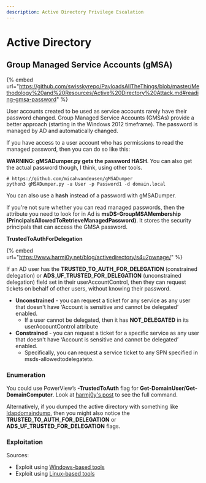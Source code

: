 ```yaml
---
description: Active Directory Privilege Escalation
---
```


# Active Directory

## **Group Managed Service Accounts (gMSA)**

{% embed url="https://github.com/swisskyrepo/PayloadsAllTheThings/blob/master/Methodology%20and%20Resources/Active%20Directory%20Attack.md#reading-gmsa-password" %}

User accounts created to be used as service accounts rarely have their password changed. Group Managed Service Accounts (GMSAs) provide a better approach (starting in the Windows 2012 timeframe). The password is managed by AD and automatically changed.

If you have access to a user account who has permissions to read the managed password, then you can do so like this:

**WARNING: gMSADumper.py gets the password HASH**. You can also get the actual password though, I think, using other tools.

```
# https://github.com/micahvandeusen/gMSADumper
python3 gMSADumper.py -u User -p Password1 -d domain.local
```

You can also use a **hash** instead of a password with gMSADumper.

If you're not sure whether you can read managed passwords, then the attribute you need to look for in Ad is **msDS-GroupMSAMembership (PrincipalsAllowedToRetrieveManagedPassword)**. It stores the security principals that can access the GMSA password.



**TrustedToAuthForDelegation**

{% embed url="https://www.harmj0y.net/blog/activedirectory/s4u2pwnage/" %}

If an AD user has the **TRUSTED\_TO\_AUTH\_FOR\_DELEGATION** (constrained delegation) or **ADS\_UF\_TRUSTED\_FOR\_DELEGATION** (unconstrained delegation) field set in their userAccountControl, then they can request tickets on behalf of other users, without knowing their password.&#x20;

* **Unconstrained** - you can request a ticket for any service as any user that doesn't have ‘Account is sensitive and cannot be delegated’ enabled.
  * If a user cannot be delegated, then it has **NOT\_DELEGATED** in its userAccountControl attribute
* **Constrained** - you can request a ticket for a specific service as any user that doesn't have ‘Account is sensitive and cannot be delegated’ enabled.
  * Specifically, you can request a service ticket to any SPN specified in msds-allowedtodelegateto.

### **Enumeration**

You could use PowerView’s **-TrustedToAuth** flag for **Get-DomainUser/Get-DomainComputer**. Look at [harmj0y's post](https://www.harmj0y.net/blog/activedirectory/s4u2pwnage/) to see the full command.

Alternatively, if you dumped the active directory with something like [ldapdomaindump](https://github.com/dirkjanm/ldapdomaindump), then you might also notice the **TRUSTED\_TO\_AUTH\_FOR\_DELEGATION** or **ADS\_UF\_TRUSTED\_FOR\_DELEGATION** flags.

### **Exploitation**

Sources:

* Exploit using [Windows-based tools](https://www.harmj0y.net/blog/activedirectory/s4u2pwnage/)
* Exploit using [Linux-based tools](https://labs.f-secure.com/archive/trust-years-to-earn-seconds-to-break/)

